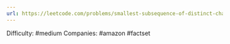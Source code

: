```yaml
---
url: https://leetcode.com/problems/smallest-subsequence-of-distinct-characters
---
```


Difficulty: #medium
Companies: #amazon #factset